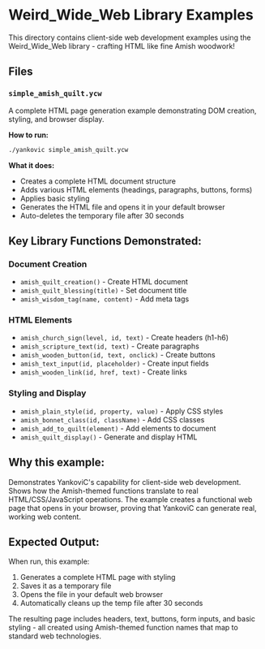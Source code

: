 # Weird_Wide_Web Library Examples

This directory contains client-side web development examples using the Weird_Wide_Web library - crafting HTML like fine Amish woodwork!

## Files

### `simple_amish_quilt.ycw`
A complete HTML page generation example demonstrating DOM creation, styling, and browser display.

**How to run:**
```bash
./yankovic simple_amish_quilt.ycw
```

**What it does:**
- Creates a complete HTML document structure
- Adds various HTML elements (headings, paragraphs, buttons, forms)
- Applies basic styling
- Generates the HTML file and opens it in your default browser
- Auto-deletes the temporary file after 30 seconds

## Key Library Functions Demonstrated:

### Document Creation
- `amish_quilt_creation()` - Create HTML document
- `amish_quilt_blessing(title)` - Set document title
- `amish_wisdom_tag(name, content)` - Add meta tags

### HTML Elements
- `amish_church_sign(level, id, text)` - Create headers (h1-h6)
- `amish_scripture_text(id, text)` - Create paragraphs
- `amish_wooden_button(id, text, onclick)` - Create buttons
- `amish_text_input(id, placeholder)` - Create input fields
- `amish_wooden_link(id, href, text)` - Create links

### Styling and Display
- `amish_plain_style(id, property, value)` - Apply CSS styles
- `amish_bonnet_class(id, className)` - Add CSS classes
- `amish_add_to_quilt(element)` - Add elements to document
- `amish_quilt_display()` - Generate and display HTML

## Why this example:

Demonstrates YankoviC's capability for client-side web development. Shows how the Amish-themed functions translate to real HTML/CSS/JavaScript operations. The example creates a functional web page that opens in your browser, proving that YankoviC can generate real, working web content.

## Expected Output:

When run, this example:
1. Generates a complete HTML page with styling
2. Saves it as a temporary file
3. Opens the file in your default web browser
4. Automatically cleans up the temp file after 30 seconds

The resulting page includes headers, text, buttons, form inputs, and basic styling - all created using Amish-themed function names that map to standard web technologies.
